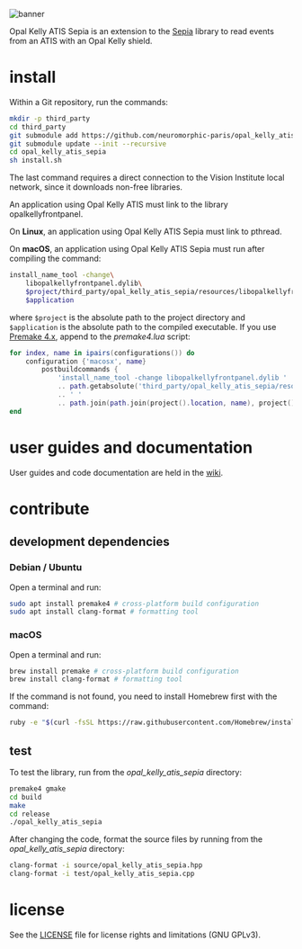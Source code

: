 ![banner](banner.png)

Opal Kelly ATIS Sepia is an extension to the [Sepia](https://github.com/neuromorphic-paris/sepia) library to read events from an ATIS with an Opal Kelly shield.

# install

Within a Git repository, run the commands:

```sh
mkdir -p third_party
cd third_party
git submodule add https://github.com/neuromorphic-paris/opal_kelly_atis_sepia.git
git submodule update --init --recursive
cd opal_kelly_atis_sepia
sh install.sh
```

The last command requires a direct connection to the Vision Institute local network, since it downloads non-free libraries.

An application using Opal Kelly ATIS must link to the library opalkellyfrontpanel.

On __Linux__, an application using Opal Kelly ATIS Sepia must link to pthread.

On __macOS__, an application using Opal Kelly ATIS Sepia must run after compiling the command:
```sh
install_name_tool -change\
    libopalkellyfrontpanel.dylib\
    $project/third_party/opal_kelly_atis_sepia/resources/libopalkellyfrontpanel.dylib\
    $application
```
where `$project` is the absolute path to the project directory and `$application` is the absolute path to the compiled executable. If you use [Premake 4.x](https://github.com/premake/premake-4.x), append to the *premake4.lua* script:
```lua
for index, name in ipairs(configurations()) do
    configuration {'macosx', name}
        postbuildcommands {
            'install_name_tool -change libopalkellyfrontpanel.dylib '
            .. path.getabsolute('third_party/opal_kelly_atis_sepia/resources/libopalkellyfrontpanel.dylib')
            .. ' '
            .. path.join(path.join(project().location, name), project().name)}
end
```

# user guides and documentation

User guides and code documentation are held in the [wiki](https://github.com/neuromorphic-paris/opalKellyAtisSepia/wiki).

# contribute

## development dependencies

### Debian / Ubuntu

Open a terminal and run:
```sh
sudo apt install premake4 # cross-platform build configuration
sudo apt install clang-format # formatting tool
```

### macOS

Open a terminal and run:
```sh
brew install premake # cross-platform build configuration
brew install clang-format # formatting tool
```
If the command is not found, you need to install Homebrew first with the command:
```sh
ruby -e "$(curl -fsSL https://raw.githubusercontent.com/Homebrew/install/master/install)"
```

## test

To test the library, run from the *opal_kelly_atis_sepia* directory:
```sh
premake4 gmake
cd build
make
cd release
./opal_kelly_atis_sepia
```

After changing the code, format the source files by running from the *opal_kelly_atis_sepia* directory:
```sh
clang-format -i source/opal_kelly_atis_sepia.hpp
clang-format -i test/opal_kelly_atis_sepia.cpp
```

# license

See the [LICENSE](LICENSE.txt) file for license rights and limitations (GNU GPLv3).
